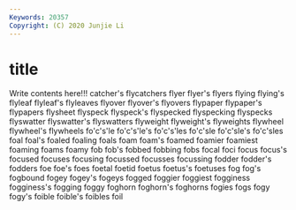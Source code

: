 ```yaml
---
Keywords: 20357
Copyright: (C) 2020 Junjie Li
---
```


# title

Write contents here!!!
catcher's 
flycatchers 
flyer 
flyer's 
flyers
flying 
flying's 
flyleaf 
flyleaf's 
flyleaves 
flyover 
flyover's 
flyovers 
flypaper 
flypaper's
flypapers 
flysheet 
flyspeck 
flyspeck's 
flyspecked 
flyspecking 
flyspecks 
flyswatter 
flyswatter's 
flyswatters
flyweight 
flyweight's 
flyweights 
flywheel 
flywheel's 
flywheels 
fo'c's'le 
fo'c's'le's 
fo'c's'les 
fo'c'sle
fo'c'sle's 
fo'c'sles 
foal 
foal's 
foaled 
foaling 
foals 
foam 
foam's 
foamed
foamier 
foamiest 
foaming 
foams 
foamy 
fob 
fob's 
fobbed 
fobbing 
fobs
focal 
foci 
focus 
focus's 
focused 
focuses 
focusing 
focussed 
focusses 
focussing
fodder 
fodder's 
fodders 
foe 
foe's 
foes 
foetal 
foetid 
foetus 
foetus's
foetuses 
fog 
fog's 
fogbound 
fogey 
fogey's 
fogeys 
fogged 
foggier 
foggiest
fogginess 
fogginess's 
fogging 
foggy 
foghorn 
foghorn's 
foghorns 
fogies 
fogs 
fogy
fogy's 
foible 
foible's 
foibles 
foil 
